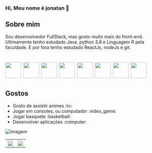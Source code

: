 ### Hi, Meu nome é jonatan 👋

## Sobre mim
Sou desenvolvedor FullStack, mas gosto muito mais do front-end.
Ultimamente tenho estudado Java, python 3.8 e Linguagem R pela faculdade.
E por fora tenho estudado ReactJs, nodeJs e git.
<h1>
  <img src="https://icons-for-free.com/iconfiles/png/512/vscode+icons+type+git-1324451303814718117.png" width="50px"/>
  <img src="https://icons-for-free.com/iconfiles/png/512/vscode+icons+type+python-1324451463772498768.png" width="50px"/>
  <img src="https://icons-for-free.com/iconfiles/png/512/command+develop+java+language+programming+software+icon-1320165727436849160.png" width="50px"/>
  <img src="https://user-images.githubusercontent.com/61751992/96060416-cfc24300-0e66-11eb-97d1-10f8907ea5fa.png" width="50px"/>
  <img src="https://icons-for-free.com/iconfiles/png/512/install+javascript+js+node+npm+tools+icon-1320165731324625592.png" width="50px"/>
  <img src="https://icons-for-free.com/iconfiles/png/512/javascript+original-1324760550805182024.png" width="50px"/>
  <img src="https://icons-for-free.com/iconfiles/png/512/html5+original+wordmark-1324760549222006872.png" width="50px"/>
  <img src="https://icons-for-free.com/iconfiles/png/512/css3+original+wordmark-1324760527491191236.png" width="50px"/>
</h1>

## Gostos
<ul>
  <li>Gosto de assistir animes :tv:</li>
  <li>Jogar em consoles, ou computador :video_game: </li>
  <li>Jogar basquete :basketball: </li>
  <li>Desenvolver aplicações :computer:</li>
</ul>

![Imagem](https://media.giphy.com/media/ZaueN0ipnurQlgKsRu/giphy.gif)

<table style="width:100%">
  <tr>
    <th><img src="https://github-readme-stats.vercel.app/api/top-langs/?username=JonJonsx&layout=compact&theme=omni"></th>
    <th><img src="https://github-readme-stats.vercel.app/api?username=JonJonsx&show_icons=true&theme=omni"</th> 
  </tr>
</table>
